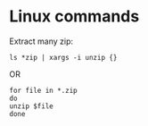 # Linux commands

Extract many zip:
````
ls *zip | xargs -i unzip {}
````

OR 
```
for file in *.zip
do
unzip $file
done
```